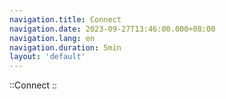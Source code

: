 ```yaml
---
navigation.title: Connect
navigation.date: 2023-09-27T13:46:00.000+08:00
navigation.lang: en
navigation.duration: 5min
layout: 'default'
---
```


::Connect
::
